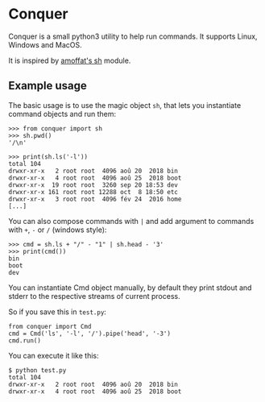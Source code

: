 # Conquer

Conquer is a small python3 utility to help run commands. It supports
Linux, Windows and MacOS.

It is inspired by [amoffat's sh](https://github.com/amoffat/sh) module.

## Example usage

The basic usage is to use the magic object `sh`, that lets you
instantiate command objects and run them:

    >>> from conquer import sh
    >>> sh.pwd()
    '/\n'

    >>> print(sh.ls('-l'))
    total 104
    drwxr-xr-x   2 root root  4096 aoû 20  2018 bin
    drwxr-xr-x   4 root root  4096 aoû 25  2018 boot
    drwxr-xr-x  19 root root  3260 sep 20 18:53 dev
    drwxr-xr-x 161 root root 12288 oct  8 18:50 etc
    drwxr-xr-x   3 root root  4096 fév 24  2016 home
    [...]


You can also compose commands with `|` and add argument to commands
with `+`, `-` or `/` (windows style):

    >>> cmd = sh.ls + "/" - "1" | sh.head - '3'
    >>> print(cmd())
    bin
    boot
    dev

You can instantiate Cmd object manually, by default they print stdout
and stderr to the respective streams of current process.

So if you save this in `test.py`:

    from conquer import Cmd
    cmd = Cmd('ls', '-l', '/').pipe('head', '-3')
    cmd.run()

You can execute it like this:

    $ python test.py
    total 104
    drwxr-xr-x   2 root root  4096 aoû 20  2018 bin
    drwxr-xr-x   4 root root  4096 aoû 25  2018 boot
